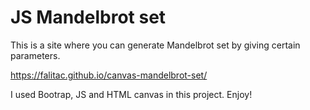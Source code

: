 # JS Mandelbrot set

This is a site where you can generate Mandelbrot set by giving certain parameters.

https://falitac.github.io/canvas-mandelbrot-set/

I used Bootrap, JS and HTML canvas in this project. Enjoy!

